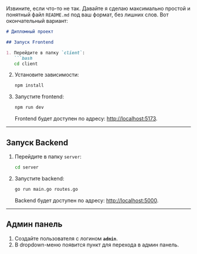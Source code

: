 Извините, если что-то не так. Давайте я сделаю максимально простой и понятный файл `README.md` под ваш формат, без лишних слов. Вот окончательный вариант:

```markdown
# Дипломный проект

## Запуск Frontend

1. Перейдите в папку `client`:
   ```bash
   cd client
   ```

2. Установите зависимости:
   ```bash
   npm install
   ```

3. Запустите frontend:
   ```bash
   npm run dev
   ```

   Frontend будет доступен по адресу: [http://localhost:5173](http://localhost:5173).

---

## Запуск Backend

1. Перейдите в папку `server`:
   ```bash
   cd server
   ```

2. Запустите backend:
   ```bash
   go run main.go routes.go
   ```

   Backend будет доступен по адресу: [http://localhost:5000](http://localhost:5000).

---

## Админ панель

1. Создайте пользователя с логином **`admin`**.
2. В dropdown-меню появится пункт для перехода в админ панель.

